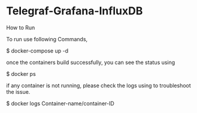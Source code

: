 # Telegraf-Grafana-InfluxDB
How to Run

To run use following Commands,

$ docker-compose up -d

once the containers build successfully, you can see the status using

$ docker ps

if any container is not running, please check the logs using to troubleshoot the issue.

$ docker logs Container-name/container-ID
